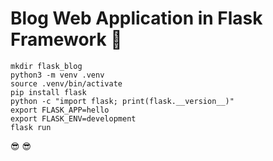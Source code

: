 # Blog Web Application in Flask Framework 	:cowboy_hat_face:

```
mkdir flask_blog
python3 -m venv .venv
source .venv/bin/activate
pip install flask
python -c "import flask; print(flask.__version__)"
export FLASK_APP=hello
export FLASK_ENV=development
flask run
```
:sunglasses: :sunglasses:
